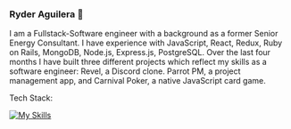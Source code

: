 ### Ryder Aguilera 👋

I am a Fullstack-Software engineer with a background as a former Senior Energy Consultant. I have experience with JavaScript, React, Redux, Ruby on Rails, MongoDB, Node.js, Express.js, PostgreSQL. Over the last four months I have built three different projects which reflect my skills as a software engineer: Revel, a Discord clone. Parrot PM, a project management app, and Carnival Poker, a native JavaScript card game. 

Tech Stack:

[![My Skills](https://skillicons.dev/icons?i=react,nodejs,js,css,python,django,redux,ruby,rails,github&perline=5)](https://skillicons.dev)
